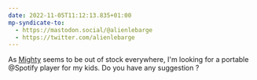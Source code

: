```yaml
---
date: 2022-11-05T11:12:13.835+01:00
mp-syndicate-to:
  - https://mastodon.social/@alienlebarge
  - https://twitter.com/alienlebarge
---
```

As [Mighty](https://mightyaudio.eu) seems to be out of stock everywhere, I'm looking for a portable @Spotify player for my kids.
Do you have any suggestion ?
